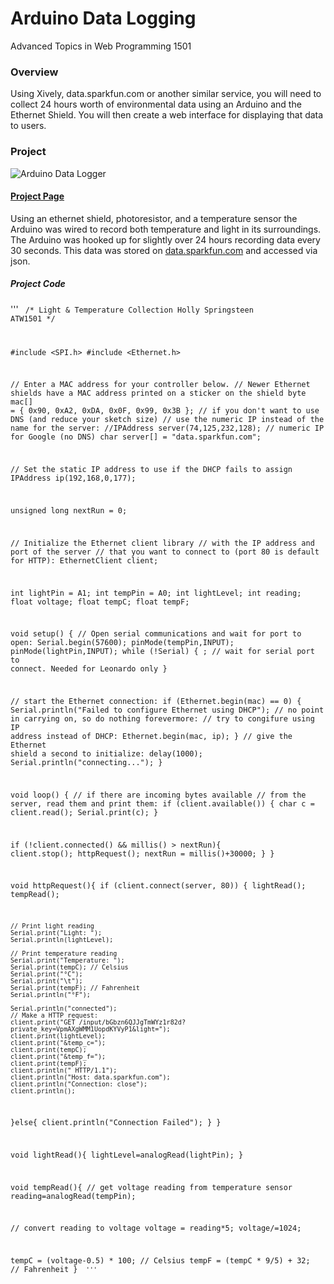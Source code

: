 # Arduino Data Logging
Advanced Topics in Web Programming 1501

### Overview
Using Xively, data.sparkfun.com or another similar service, you will need to collect 24 hours worth of environmental data using an Arduino and the Ethernet Shield. You will then create a web interface for displaying that data to users.

### Project
![Arduino Data Logger](http://res.cloudinary.com/hollyspringsteen/image/upload/v1422311577/20150126_155055_Richtone_HDR_xrqcwl.jpg "Arduino Data Logger")

#### [Project Page](https://demondesigner.github.io/atw/datalogging)

Using an ethernet shield, photoresistor, and a temperature sensor the Arduino was wired to record both temperature and light in its surroundings. The Arduino was hooked up for slightly over 24 hours recording data every 30 seconds. This data was stored on [data.sparkfun.com](https://data.sparkfun.com/streams/bGbzn6QJJgTmWYz1r82d) and accessed via json.

##### Project Code

'''
<code>
/*
Light & Temperature Collection
Holly Springsteen
ATW1501
*/

#include <SPI.h>
#include <Ethernet.h>

// Enter a MAC address for your controller below.
// Newer Ethernet shields have a MAC address printed on a sticker on the shield
byte mac[] = { 0x90, 0xA2, 0xDA, 0x0F, 0x99, 0x3B };
// if you don't want to use DNS (and reduce your sketch size)
// use the numeric IP instead of the name for the server:
//IPAddress server(74,125,232,128);  // numeric IP for Google (no DNS)
char server[] = "data.sparkfun.com";

// Set the static IP address to use if the DHCP fails to assign
IPAddress ip(192,168,0,177);

unsigned long nextRun = 0;

// Initialize the Ethernet client library
// with the IP address and port of the server 
// that you want to connect to (port 80 is default for HTTP):
EthernetClient client;

int lightPin = A1;
int tempPin = A0;
int lightLevel;
int reading;
float voltage;
float tempC;
float tempF;

void setup() {
 // Open serial communications and wait for port to open:
 Serial.begin(57600);
 pinMode(tempPin,INPUT);
 pinMode(lightPin,INPUT);
   while (!Serial) {
    ; // wait for serial port to connect. Needed for Leonardo only
  }

  // start the Ethernet connection:
  if (Ethernet.begin(mac) == 0) {
    Serial.println("Failed to configure Ethernet using DHCP");
    // no point in carrying on, so do nothing forevermore:
    // try to congifure using IP address instead of DHCP:
    Ethernet.begin(mac, ip);
  }
  // give the Ethernet shield a second to initialize:
  delay(1000);
  Serial.println("connecting...");
}

void loop()
{
  // if there are incoming bytes available 
  // from the server, read them and print them:
  if (client.available()) {
    char c = client.read();
    Serial.print(c);
  }

  if (!client.connected() && millis() > nextRun){
    client.stop();
    httpRequest();
    nextRun = millis()+30000;
  }
}

void httpRequest(){
  if (client.connect(server, 80)) {
    lightRead();
    tempRead();
    
    // Print light reading
    Serial.print("Light: ");
    Serial.println(lightLevel);
    
    // Print temperature reading
    Serial.print("Temperature: ");
    Serial.print(tempC); // Celsius
    Serial.print("°C");
    Serial.print("\t");
    Serial.print(tempF); // Fahrenheit
    Serial.println("°F");
    
    Serial.println("connected");
    // Make a HTTP request:
    client.print("GET /input/bGbzn6QJJgTmWYz1r82d?private_key=VpmAXgWMM1UopdKYVyP1&light=");
    client.print(lightLevel);
    client.print("&temp_c=");
    client.print(tempC);
    client.print("&temp_f=");
    client.print(tempF);
    client.println(" HTTP/1.1");
    client.println("Host: data.sparkfun.com");
    client.println("Connection: close");
    client.println();
  }else{
    client.println("Connection Failed");
  }
}

void lightRead(){
  lightLevel=analogRead(lightPin);
}

void tempRead(){
  // get voltage reading from temperature sensor
  reading=analogRead(tempPin);
  
  // convert reading to voltage
  voltage = reading*5;
  voltage/=1024;
  
  tempC = (voltage-0.5) * 100; // Celsius
  tempF = (tempC * 9/5) + 32; // Fahrenheit
}
<code>
'''